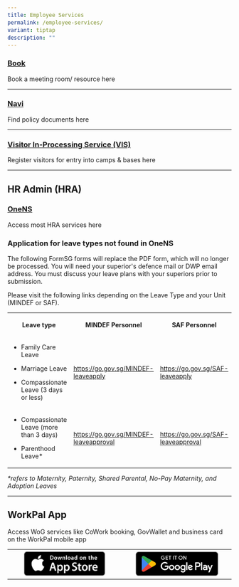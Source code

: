 ```yaml
---
title: Employee Services
permalink: /employee-services/
variant: tiptap
description: ""
---
```

<h3><a href="https://book.defence.gov.sg" rel="noopener nofollow" target="_blank">Book</a></h3>
<p>Book a meeting room/ resource here</p>
<hr>
<h3><a href="https://navi.defence.gov.sg" rel="noopener nofollow" target="_blank">Navi</a></h3>
<p>Find policy documents here</p>
<hr>
<h3><a href="https://host.vis.defence.gov.sg/" rel="noopener nofollow" target="_blank">Visitor In-Processing Service (VIS)</a></h3>
<p>Register visitors for entry into camps &amp; bases here</p>
<hr>
<h2>HR Admin (HRA)</h2>
<h3><a href="https://www.ns.gov.sg" rel="noopener nofollow" target="_blank">OneNS</a></h3>
<p>Access most HRA services here</p>
<p></p>
<h3>Application for leave types not found in OneNS</h3>
<p>The following FormSG forms will replace the PDF form, which will no longer
be processed. You will need your superior's defence mail or DWP email address.
You must discuss your leave plans with your superiors prior to submission.</p>
<p>Please visit the following links depending on the Leave Type and your
Unit (MINDEF or SAF).</p>
<table style="minWidth: 75px">
<colgroup>
<col>
<col>
<col>
</colgroup>
<tbody>
<tr>
<th rowspan="1" colspan="1">
<p>Leave type</p>
</th>
<th rowspan="1" colspan="1">
<p>MINDEF Personnel</p>
</th>
<th rowspan="1" colspan="1">
<p>SAF Personnel</p>
</th>
</tr>
<tr>
<td rowspan="1" colspan="1">
<ul data-tight="true" class="tight">
<li>
<p>Family Care Leave</p>
</li>
<li>
<p>Marriage Leave</p>
</li>
<li>
<p>Compassionate Leave (3 days or less)</p>
</li>
</ul>
</td>
<td rowspan="1" colspan="1">
<p><a href="https://go.gov.sg/MINDEF-leaveapply" rel="noopener noreferrer nofollow" target="_blank"><u>https://go.gov.sg/MINDEF-leaveapply</u></a>&nbsp;</p>
</td>
<td rowspan="1" colspan="1">
<p><a href="https://go.gov.sg/SAF-leaveapply" rel="noopener noreferrer nofollow" target="_blank"><u>https://go.gov.sg/SAF-leaveapply</u></a>&nbsp;</p>
</td>
</tr>
<tr>
<td rowspan="1" colspan="1">
<ul data-tight="true" class="tight">
<li>
<p>Compassionate Leave (more than 3 days)</p>
</li>
<li>
<p>Parenthood Leave*</p>
</li>
</ul>
</td>
<td rowspan="1" colspan="1">
<p><a href="https://go.gov.sg/MINDEF-leaveapproval" rel="noopener noreferrer nofollow" target="_blank"><u>https://go.gov.sg/MINDEF-leaveapproval</u></a>
</p>
</td>
<td rowspan="1" colspan="1">
<p><a href="https://go.gov.sg/SAF-leaveapproval" rel="noopener noreferrer nofollow" target="_blank"><u>https://go.gov.sg/SAF-leaveapproval</u></a>
</p>
</td>
</tr>
</tbody>
</table>
<p><em>*refers to Maternity, Paternity, Shared Parental, No-Pay Maternity, and Adoption Leaves</em>
</p>
<hr>
<h2>WorkPal App</h2>
<p>Access WoG services like CoWork booking, GovWallet and business card on
the WorkPal mobile app</p>
<table style="minWidth: 50px">
<colgroup>
<col>
<col>
</colgroup>
<tbody>
<tr>
<th rowspan="1" colspan="1"><a class="isomer-image-wrapper" href="https://apps.apple.com/sg/app/workpal-for-sg-public-service/id1329488106"><img style="width: 75%;" height="auto" width="100%" alt="App store button" src="/images/Download_on_the_App_Store_Badge.png"></a>
</th>
<th rowspan="1" colspan="1"><a class="isomer-image-wrapper" href="https://play.google.com/store/apps/details?id=sg.gov.digitalworkplace&amp;hl=en_SG"><img style="width: 80%;" height="auto" width="100%" alt="Play store button" src="/images/GetItOnGooglePlay_Badge_Web_color_English.png"></a>
</th>
</tr>
</tbody>
</table>
<p></p>